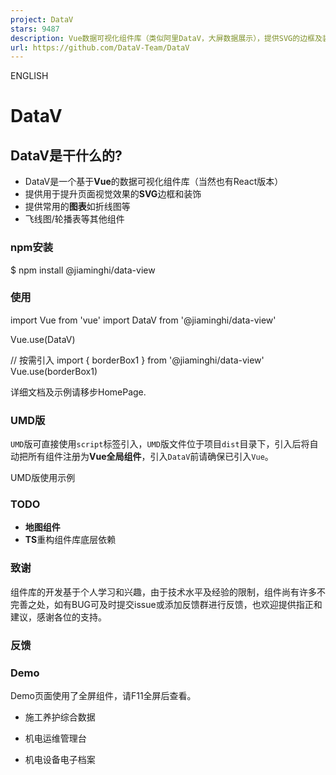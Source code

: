 ```yaml
---
project: DataV
stars: 9487
description: Vue数据可视化组件库（类似阿里DataV，大屏数据展示），提供SVG的边框及装饰、图表、水位图、飞线图等组件，简单易用，长期更新(React版已发布)
url: https://github.com/DataV-Team/DataV
---
```


ENGLISH

DataV
=====

DataV是干什么的?
-----------

-   DataV是一个基于**Vue**的数据可视化组件库（当然也有React版本）
-   提供用于提升页面视觉效果的**SVG**边框和装饰
-   提供常用的**图表**如折线图等
-   飞线图/轮播表等其他组件

### npm安装

$ npm install @jiaminghi/data-view

### 使用

import Vue from 'vue'
import DataV from '@jiaminghi/data-view'

Vue.use(DataV)

// 按需引入
import { borderBox1 } from '@jiaminghi/data-view'
Vue.use(borderBox1)

详细文档及示例请移步HomePage.

### UMD版

`UMD`版可直接使用`script`标签引入，`UMD`版文件位于项目`dist`目录下，引入后将自动把所有组件注册为**Vue全局组件**，引入`DataV`前请确保已引入`Vue`。

UMD版使用示例

### TODO

-   **地图组件**
-   **TS**重构组件库底层依赖

### 致谢

组件库的开发基于个人学习和兴趣，由于技术水平及经验的限制，组件尚有许多不完善之处，如有BUG可及时提交issue或添加反馈群进行反馈，也欢迎提供指正和建议，感谢各位的支持。

### 反馈

### Demo

Demo页面使用了全屏组件，请F11全屏后查看。

-   施工养护综合数据

-   机电运维管理台

-   机电设备电子档案
